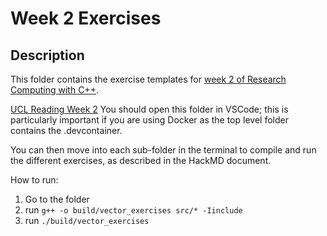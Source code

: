 # Week 2 Exercises

## Description

This folder contains the exercise templates for [week 2 of Research Computing with C++](https://hackmd.io/@comp0210-cpp-redesign/BJUDGPbQa).

[UCL Reading Week 2](https://moodle.ucl.ac.uk/mod/url/view.php?id=5928437)
You should open this folder in VSCode; this is particularly important if you are using Docker as the top level folder contains the .devcontainer.

You can then move into each sub-folder in the terminal to compile and run the different exercises, as described in the HackMD document. 

How to run:
1. Go to the folder
2. run `g++ -o build/vector_exercises src/* -Iinclude`
3. run `./build/vector_exercises`

